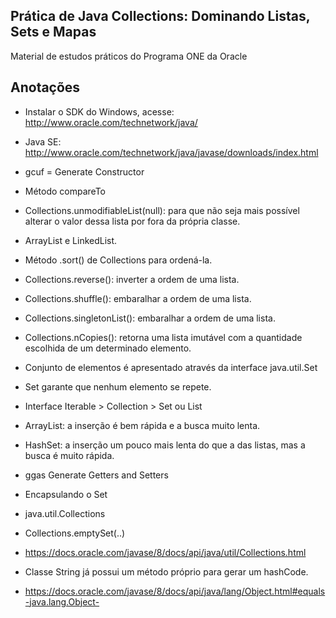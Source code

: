 ## Prática de  Java Collections: Dominando Listas, Sets e Mapas

Material de estudos práticos do Programa ONE da Oracle

## Anotações

* Instalar o SDK do Windows, acesse: http://www.oracle.com/technetwork/java/
* Java SE: http://www.oracle.com/technetwork/java/javase/downloads/index.html
* gcuf = Generate Constructor

* Método compareTo
* Collections.unmodifiableList(null): para que não seja mais possível alterar o valor dessa lista por fora da própria classe.
* ArrayList e LinkedList.
* Método .sort() de Collections para ordená-la.
* Collections.reverse(): inverter a ordem de uma lista.
* Collections.shuffle(): embaralhar a ordem de uma lista.
* Collections.singletonList(): embaralhar a ordem de uma lista.
* Collections.nCopies(): retorna uma lista imutável com a quantidade escolhida de um determinado elemento.

* Conjunto de elementos é apresentado através da interface java.util.Set
* Set garante que nenhum elemento se repete.
* Interface Iterable > Collection > Set ou List
* ArrayList: a inserção é bem rápida e a busca muito lenta.
* HashSet: a inserção um pouco mais lenta do que a das listas, mas a busca é muito rápida.

* ggas Generate Getters and Setters
* Encapsulando o Set
* java.util.Collections
* Collections.emptySet(..)
* https://docs.oracle.com/javase/8/docs/api/java/util/Collections.html

* Classe String já possui um método próprio para gerar um hashCode.
* https://docs.oracle.com/javase/8/docs/api/java/lang/Object.html#equals-java.lang.Object-
